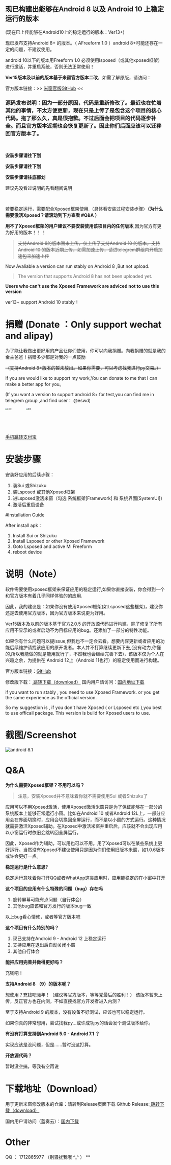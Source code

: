 ## 现已构建出能够在Android 8 以及 Android 10 上稳定运行的版本

(现在已上传能够在Android10上的稳定运行的版本：Ver13+)

现已发布支持Android 8+ 的版本。（ AFreeform 1.0 ）android 8+可能还存在一定的问题，不建议使用。

android 10以下的版本用Freeform 1.0 必须使用lsposed（或其他xposed框架）进行激活，并重启系统，否则无法正常使用！





**Ver15版本及以前的版本基于米窗官方版本二改**，如需了解原版，请访问：

官方版本链接：>> [米窗官版GitHub](https://github.com/sunshine0523/Mi-FreeForm) <<





### 源码发布说明：因为一部分原因，代码是重新修改了。最近也在忙着其他的事情，不太方便更新，现在只是上传了是包含这个项目的核心代码。拖了那么久，真是很抱歉。不过后面会把项目的代码逐步补全。而且官方版本近期也会恢复更新了。因此你们后面应该可以迁移回官方版本了。



<br>

**安装步骤请往下划**

**安装步骤请往下划**

**安装步骤请往底部划**

建议先没看过说明的先看翻阅说明

<br>


若要稳定运行，需要配合Xposed框架使用.（具体看安装过程安装步骤）**（为什么需要激活Xposed？请滚动到下方查看 #Q&A ）**

**用不了Xposed框架的用户建议不要安装使用该项目内的任何版本**,因为官方有更为好用的版本！！！

> ~~支持Android 8的版本暂未上传，仅上传了支持Android 10 的版本。支持Android 10 的版本近期上传，如需加速上传，请进telegrem群组内开启加速包来加速上传~~

Now Avaliable a version can run stably on Android 8 ,But not upload.
> The version that supports Android 8 has not been uploaded yet.

**Users who can't use the Xposed Framework are adviced not to use this version**

ver13+ support Android 10 stably！



# 捐赠 (Donate ：Only support wechat and alipay)

为了能让我做出更好用的产品让你们使用，你可以向我捐赠。向我捐赠的就是我的金主爸爸！捐赠多少都是对我的一点鼓励

~~（支持Android 8+版本的暂未放出。如果你需要，可以考虑找我进行py交易。）~~




If you are would like to support my work,You can donate to me that I can make a better app for you。

(If you want a version to support android 8+ for test,you can find me in telegrem group ,and find user： @eswd)


<img src="https://github.com/eswd04/freeform_update/blob/main/eswd_alipay.jpg?raw=true" alt="支付宝" style="max-width: 30%; zoom: 33%;" width="200px"/><img src="https://github.com/eswd04/freeform_update/blob/main/eswd_mm.png?raw=true" alt="微信" style="max-width: 30%; zoom: 33%;" width="200px"/>

<a href="https://qr.alipay.com/fkx16389aa8c5ayxrqbetbd">手机跳转支付宝</a>


# 安装步骤

安装好应用的后续步骤：

1. 装Sui 或Shizuku
2. 装Lsposed 或其他Xposed框架
3. 进Lsposed激活米窗（勾选 系统框架[Framework] 和 系统界面[SystemUI]）
4. 激活后重启设备

#Installation Guide

After install apk：
1. Install Sui or Shizuku
2. Install Lsposed or other Xposed Framework
3. Goto Lsposed and active Mi Freeform
4. reboot device


# 说明（Note）

软件需要使用xposed框架来保证应用的稳定运行,如果你直接安装，你会得到一个和官方版本有着几乎同样体验的的应用.

因此，我的建议是：如果你没有使用Xposed框架(如Lsposed这些框架)，建议你还是去使用官方版本，因为官方版本来说更为好用。

Ver15版本及以前的版本基于官方2.0.5 的开放源代码进行构建，除了修复了所有应用不显示的或者启动不为目标应用的bug。还添加了一部分的特性功能。

如果你有什么问题可以提issue,但我也不一定会去看。想要内容更新或者应用的功能后续维护请找该应用的原开发者。本人并不打算继续更新下去,(没有动力,你懂的,所以我能做的就是能用就行了，不然我也会继续完善下去)，该版本仅为个人在兴趣之余，为提供在 Android 12上（Android 11也行）的稳定使用而进行构建。 

官方版本链接：[GitHub](https://github.com/sunshine0523/Mi-FreeForm)

修改版下载：<a href="https://github.com/eswd04/freeform_update/releases"> 跳转下载（download）</a>
国内用户请访问：<a href="https://eswd.lanzouj.com/b0rijuti">国内地址下载</a>

if you want to run stably , you need to use Xposed Framework.
or you get the same experience as the official version.

So my suggestion is , if you don't have Xposed ( or Lsposed etc ),you best to use officail package.
This version is build for Xposed users to use. 


# 截图/Screenshot
<img src="https://github.com/eswd04/freeform_update/blob/main/Screenshot_20220619_151608.png?raw=true" alt="android 8.1"  />



# Q&A

**为什么需要Xposed框架？不用可以吗？**

> 注意，安装Xposed并不意味着你就不需要使用Sui 或者Shizuku了

应用可以不用Xposed激活，使用Xposed激活米窗只是为了保证能够在一部分的系统版本上能够正常运行小窗。比如在Android 10 或者Android 12L上，一部分应用会在界面切换时，应用会切换回全屏运行，而不是以小窗的方式运行。这种情况就需要激活Xposed辅助。在Xposed中激活米窗并重启后，应该就不会出现应用以小窗运行时依旧会跳转回全屏运行。

因此，Xposed作为辅助，可以用也可以不用。用了Xposed可以在某些系统上更好运行。当然没有Xposed不建议使用只是因为你们使用旧版本米窗，如1.0.6版本或许会更好一点。

**稳定运行是什么意思?**

稳定运行意味着你打开QQ或者WhatApp这类应用时，应用能稳定的在小窗中打开


**这个项目的应用有什么特殊的问题（bug）存在吗**

1. 旋转屏幕可能有点问题（自行体会）
2. 其他bug应该和官方发行的版本bug一致

以上bug看心情修，或者等官方版本吧



**这个项目有什么特别的吗？**

1. 现已支持在Android 9 - Android 12 上稳定运行
2. 支持应用在退出后自动关闭小窗
3. 其他自行体会

**能把应用完善并做得更好吗？**

充钱吧！

**支持Android 8 （9）的版本呢？**

想使用？充钱吧骚年！（建议等官方版本，等等党最后的胜利！）
该版本暂未上传，反正官方也在内测，不如直接找官方开发者进入内测？

至于支持Android 9 的版本，没有设备不好测试，应该也可以稳定运行。

如果你真的非常想用，尝试找我py...或许成功py的话会发个测试版本给你。

**有没有打算支持到Android 5.0 - Android 7.1 ？**

实现应该是没问题，但是......暂时没这打算。

**开放源代码？**

暂时没空搞，等我有空再说

# 下载地址（Download）

用于更新米窗修改版本的仓库：请转到Release页面下载
Github Release:<a href="https://github.com/eswd04/freeform_update/releases"> 跳转下载（download）</a>

国内用户请访问（蓝奏云）：<a href="https://eswd.lanzouj.com/b0rijuti">国内下载</a>

# Other

QQ ： 1712865977 （别骚扰我哦 ^_^ ）
**
